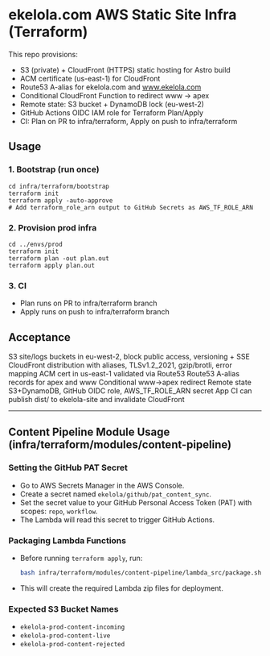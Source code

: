 # ekelola.com AWS Static Site Infra (Terraform)

This repo provisions:
- S3 (private) + CloudFront (HTTPS) static hosting for Astro build
- ACM certificate (us-east-1) for CloudFront
- Route53 A-alias for ekelola.com and www.ekelola.com
- Conditional CloudFront Function to redirect www → apex
- Remote state: S3 bucket + DynamoDB lock (eu-west-2)
- GitHub Actions OIDC IAM role for Terraform Plan/Apply
- CI: Plan on PR to infra/terraform, Apply on push to infra/terraform

## Usage

### 1. Bootstrap (run once)
```
cd infra/terraform/bootstrap
terraform init
terraform apply -auto-approve
# Add terraform_role_arn output to GitHub Secrets as AWS_TF_ROLE_ARN
```

### 2. Provision prod infra
```
cd ../envs/prod
terraform init
terraform plan -out plan.out
terraform apply plan.out
```

### 3. CI
- Plan runs on PR to infra/terraform branch
- Apply runs on push to infra/terraform branch

## Acceptance
 S3 site/logs buckets in eu-west-2, block public access, versioning + SSE
 CloudFront distribution with aliases, TLSv1.2_2021, gzip/brotli, error mapping
 ACM cert in us-east-1 validated via Route53
 Route53 A-alias records for apex and www
 Conditional www→apex redirect
 Remote state S3+DynamoDB, GitHub OIDC role, AWS_TF_ROLE_ARN secret
 App CI can publish dist/ to ekelola-site and invalidate CloudFront

---

## Content Pipeline Module Usage (infra/terraform/modules/content-pipeline)

### Setting the GitHub PAT Secret
- Go to AWS Secrets Manager in the AWS Console.
- Create a secret named `ekelola/github/pat_content_sync`.
- Set the secret value to your GitHub Personal Access Token (PAT) with scopes: `repo`, `workflow`.
- The Lambda will read this secret to trigger GitHub Actions.

### Packaging Lambda Functions
- Before running `terraform apply`, run:
	```bash
	bash infra/terraform/modules/content-pipeline/lambda_src/package.sh
	```
- This will create the required Lambda zip files for deployment.

### Expected S3 Bucket Names
- `ekelola-prod-content-incoming`
- `ekelola-prod-content-live`
- `ekelola-prod-content-rejected`
